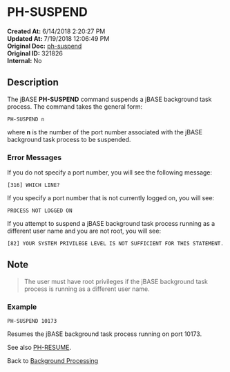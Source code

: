 # PH-SUSPEND 

**Created At:** 6/14/2018 2:20:27 PM  
**Updated At:** 7/19/2018 12:06:49 PM  
**Original Doc:** [ph-suspend](https://docs.jbase.com/46465-background-processing/ph-suspend)  
**Original ID:** 321826  
**Internal:** No  

## Description

The jBASE **PH-SUSPEND** command suspends a jBASE background task process. The command takes the general form:

```
PH-SUSPEND n
```

where **n** is the number of the port number associated with the jBASE background task process to be suspended.

### Error Messages

If you do not specify a port number, you will see the following message:

```
[316] WHICH LINE?
```

If you specify a port number that is not currently logged on, you will see:

```
PROCESS NOT LOGGED ON
```

If you attempt to suspend a jBASE background task process running as a different user name and you are not root, you will see:

```
[82] YOUR SYSTEM PRIVILEGE LEVEL IS NOT SUFFICIENT FOR THIS STATEMENT.
```

## Note

> The user must have root privileges if the jBASE background task process is running as a different user name.

### Example

```
PH-SUSPEND 10173
```

Resumes the jBASE background task process running on port 10173.

See also [PH-RESUME](./../ph-resume).

Back to [Background Processing](./../README.md)

